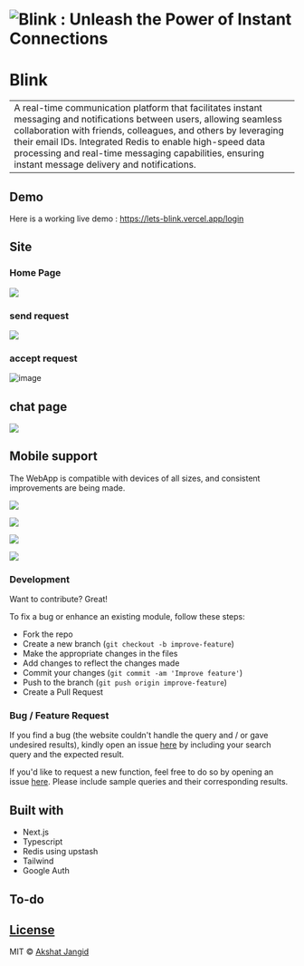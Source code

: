 # ![Blink : Unleash the Power of Instant Connections](https://github.com/Akshat171/letsBlink/assets/81281246/5ffb15bf-aa85-4619-b293-153218db1b9d)
# Blink
<table>
<tr>
<td>
  A real-time communication platform that facilitates instant messaging and notifications between users, allowing seamless collaboration with friends, colleagues, and others by leveraging their email IDs. Integrated Redis to enable high-speed data processing and real-time messaging capabilities, ensuring instant message delivery and notifications.
</td>
</tr>
</table>


## Demo
Here is a working live demo : https://lets-blink.vercel.app/login


## Site

### Home Page

![](https://github.com/Akshat171/letsBlink/assets/81281246/d57b4ec8-bd15-4a16-b93c-27e2d9028b91)



### send request 
![](https://github.com/Akshat171/letsBlink/assets/81281246/434b0807-641b-4021-b7bb-c497da5a582e)



### accept request
![image](https://github.com/Akshat171/letsBlink/assets/81281246/6dec1df4-d7d0-4b48-a4cf-285d43a1d260)



## chat page
![](https://github.com/Akshat171/letsBlink/assets/81281246/2ff5d457-b39a-4e80-859c-6b6a921527a8)



## Mobile support
The WebApp is compatible with devices of all sizes, and consistent improvements are being made.

![](https://github.com/Akshat171/letsBlink/assets/81281246/b38439ad-7c61-4234-b01c-21aa3c08766a)

![](https://github.com/Akshat171/letsBlink/assets/81281246/5e478f64-c43b-4fb2-ba05-5aad942eeefa)

![](https://github.com/Akshat171/letsBlink/assets/81281246/d02d3a84-285f-4320-a1a0-ce13d21e60a4)

![](https://github.com/Akshat171/letsBlink/assets/81281246/72eda43a-678b-46fc-9f38-4bc68b3ac824)




### Development
Want to contribute? Great!

To fix a bug or enhance an existing module, follow these steps:

- Fork the repo
- Create a new branch (`git checkout -b improve-feature`)
- Make the appropriate changes in the files
- Add changes to reflect the changes made
- Commit your changes (`git commit -am 'Improve feature'`)
- Push to the branch (`git push origin improve-feature`)
- Create a Pull Request 

### Bug / Feature Request

If you find a bug (the website couldn't handle the query and / or gave undesired results), kindly open an issue [here](https://github.com/Akshat171/Blink/issues/new) by including your search query and the expected result.

If you'd like to request a new function, feel free to do so by opening an issue [here](https://github.com/Akshat171/Blink/issues/new). Please include sample queries and their corresponding results.


## Built with 

- Next.js
- Typescript
- Redis using upstash
- Tailwind
- Google Auth


## To-do



## [License](https://github.com/iharsh234/WebApp/blob/master/LICENSE.md)

MIT © [Akshat Jangid](https://github.com/Akshat171)

